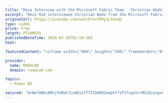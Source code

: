 ```yaml
---
title: "Reza Interview with the Microsoft Fabric Team   Christian Wade"
excerpt: "Reza Rad interviewed Christian Wade from the Microsoft Fabric product team, who is leading the data modeling experience in Fabric and Power BI. This talk covers the road from Analysis Services to the Power BI semantic model, the new features associated with the modeling, Direct Lake, Integration with"
originalUrl: https://youtube.com/watch?v=TR9yJLYexaQ
type: video
price: Free
length: PT34M53S
publishedDateTime: 2024-03-26T01:59:36Z
heat: 

featuredContent: "<iframe width=\"800\" height=\"500\" frameborder=\"0\" src=\"https://www.youtube.com/embed/TR9yJLYexaQ\" allow=\"accelerometer; autoplay; encrypted-media; gyroscope; picture-in-picture\" allowfullscreen></iframe>"

provider:
  name: RADACAD
  domain: radacad.com

topics:
  - Power BI

secured: "A+We7mWGzARhjFmMek7Lo6D1zfTTItbKDH2empkffsPJfiqzU/+MCnEzyogv6fKC0c2hfmIlzh5Ymu1Puwb3MtT2WZ/biJN2S67EmNgvpLbCTU0C2tlDkxoTLqGj7oNVyY+am37Nio9tqd1szvMB73d0rY4apyz592q+MGcSZN7cH/sp102IG+oIPeK0qfhouOnlrsAlgWTo0JQ96UyHdGBxOxlfYaov1ktN2CzzQG2040QaYRn7/flH6cT+F+BuG31zH1JXgU74HSBLrminjF+VMhDh2YUy11ZXkHKQjXYTOR9GBFs+HkeUoax0TZEUT22pvRR+7CAltT9N3MxAD/fRGvZ9omK6SJBcB+2PcH7EI+qaLgm/34Tg3JzJGqJWgvWlCW3T+Ek2uVJUPvF+j0Rcj2u5olsmxhSzKuEL+60=;oc/epQLg26KQtM1ZPajlLQ=="
---
```


